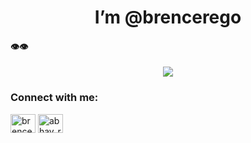 <h1 align=center>I’m @brencerego</h1>

#### 👁️👁️
<div align="center">
  <img src="https://profile-counter.glitch.me/brencerego/count.svg?"  />
</div>

###
<h3 align="left">Connect with me:</h3>
<p align="left">
<a href="https://linkedin.com/in/brencerego" target="blank"><img align="center" src="https://raw.githubusercontent.com/rahuldkjain/github-profile-readme-generator/master/src/images/icons/Social/linked-in-alt.svg" alt="brencerego" height="30" width="40" /></a>
<a href="https://instagram.com/brencerego" target="blank"><img align="center" src="https://raw.githubusercontent.com/rahuldkjain/github-profile-readme-generator/master/src/images/icons/Social/instagram.svg" alt="abhay_r10" height="30" width="40" /></a>
</p>
